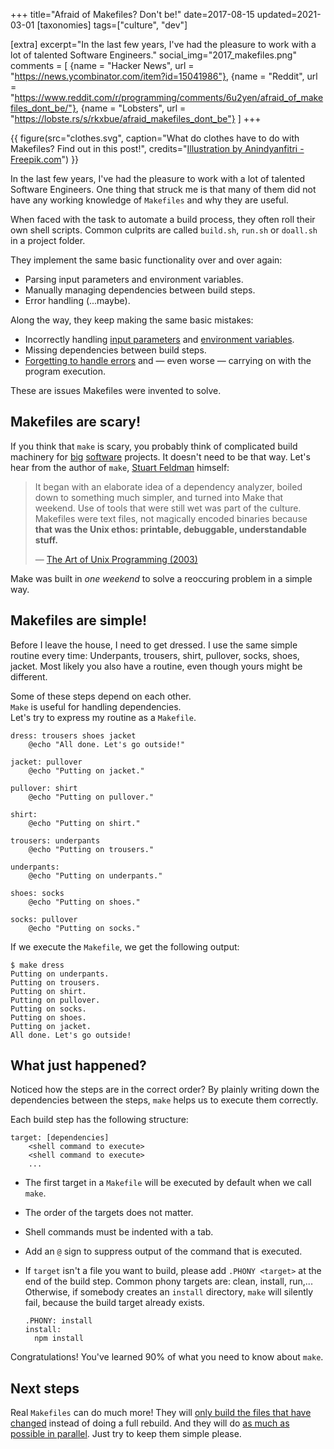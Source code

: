 +++
title="Afraid of Makefiles? Don't be!"
date=2017-08-15
updated=2021-03-01
[taxonomies]
tags=["culture", "dev"]

[extra]
excerpt="In the last few years, I've had the pleasure to work with a lot of talented Software Engineers."
social_img="2017_makefiles.png"
comments = [
  {name = "Hacker News", url = "https://news.ycombinator.com/item?id=15041986"},
  {name = "Reddit", url = "https://www.reddit.com/r/programming/comments/6u2yen/afraid_of_makefiles_dont_be/"},
  {name = "Lobsters", url = "https://lobste.rs/s/rkxbue/afraid_makefiles_dont_be"}
]
+++

{{ figure(src="clothes.svg", caption="What do clothes have to do with Makefiles? Find out in this post!", credits="[Illustration by Anindyanfitri - Freepik.com](https://www.freepik.com/free-photos-vectors/background)") }}

In the last few years, I've had the pleasure to work with a lot of talented Software Engineers.
One thing that struck me is that many of them did not have any working knowledge of `Makefiles`
and why they are useful.

When faced with the task to automate a build process, they often roll their own shell scripts.
Common culprits are called `build.sh`, `run.sh` or `doall.sh` in a project folder.

They implement the same basic functionality over and over again:

- Parsing input parameters and environment variables.
- Manually managing dependencies between build steps.
- Error handling (...maybe).

Along the way, they keep making the same basic mistakes:

- Incorrectly handling [input parameters](https://www.pixelbeat.org/programming/shell_script_mistakes.html) and [environment variables](<https://en.wikipedia.org/wiki/Shellshock_(software_bug)>).
- Missing dependencies between build steps.
- [Forgetting to handle errors](https://www.davidpashley.com/articles/writing-robust-shell-scripts/) and &mdash; even worse &mdash; carrying on with the program execution.

These are issues Makefiles were invented to solve.

## Makefiles are scary!

If you think that `make` is scary, you probably think of complicated build machinery for [big](https://community.kde.org/Guidelines_and_HOWTOs/Build_from_source) [software](https://chromium.googlesource.com/chromium/src/+/master/docs/linux/build_instructions.md) projects.
It doesn't need to be that way. Let's hear from the author of `make`, [Stuart Feldman](https://en.wikipedia.org/wiki/Stuart_Feldman) himself:

> It began with an elaborate idea of a dependency analyzer, boiled down to something much simpler, and turned into Make that weekend. Use of tools that were still wet was part of the culture. Makefiles were text files, not magically encoded binaries because **that was the Unix ethos: printable, debuggable, understandable stuff.**
>
> &mdash; [The Art of Unix Programming (2003)](https://nakamotoinstitute.org/static/docs/taoup.pdf)

Make was built in _one weekend_ to solve a reoccuring problem in a simple way.

## Makefiles are simple!

Before I leave the house, I need to get dressed.
I use the same simple routine every time:
Underpants, trousers, shirt, pullover, socks, shoes, jacket.
Most likely you also have a routine, even though yours might be different.

Some of these steps depend on each other.  
`Make` is useful for handling dependencies.  
Let's try to express my routine as a `Makefile`.

```make
dress: trousers shoes jacket
	@echo "All done. Let's go outside!"

jacket: pullover
	@echo "Putting on jacket."

pullover: shirt
	@echo "Putting on pullover."

shirt:
	@echo "Putting on shirt."

trousers: underpants
	@echo "Putting on trousers."

underpants:
	@echo "Putting on underpants."

shoes: socks
	@echo "Putting on shoes."

socks: pullover
	@echo "Putting on socks."
```

If we execute the `Makefile`, we get the following output:

```
$ make dress
Putting on underpants.
Putting on trousers.
Putting on shirt.
Putting on pullover.
Putting on socks.
Putting on shoes.
Putting on jacket.
All done. Let's go outside!
```

## What just happened?

Noticed how the steps are in the correct order?
By plainly writing down the dependencies between the steps, `make` helps us to execute them correctly.

Each build step has the following structure:

```make
target: [dependencies]
	<shell command to execute>
	<shell command to execute>
	...
```

- The first target in a `Makefile` will be executed by default when we call `make`.
- The order of the targets does not matter.
- Shell commands must be indented with a tab.
- Add an `@` sign to suppress output of the command that is executed.
- If `target` isn't a file you want to build, please add `.PHONY <target>` at the end of the build step.
  Common phony targets are: clean, install, run,...
  Otherwise, if somebody creates an `install` directory, `make` will silently fail, because the build target already exists.

  ```make
  .PHONY: install
  install:
  	npm install
  ```

Congratulations! You've learned 90% of what you need to know about `make`.

## Next steps

Real `Makefiles` can do much more! They will [only build the files that have changed](https://stackoverflow.com/a/3798609/270334) instead of doing a full rebuild.
And they will do [as much as possible in parallel](https://stackoverflow.com/a/3841803/270334).
Just try to keep them simple please.
